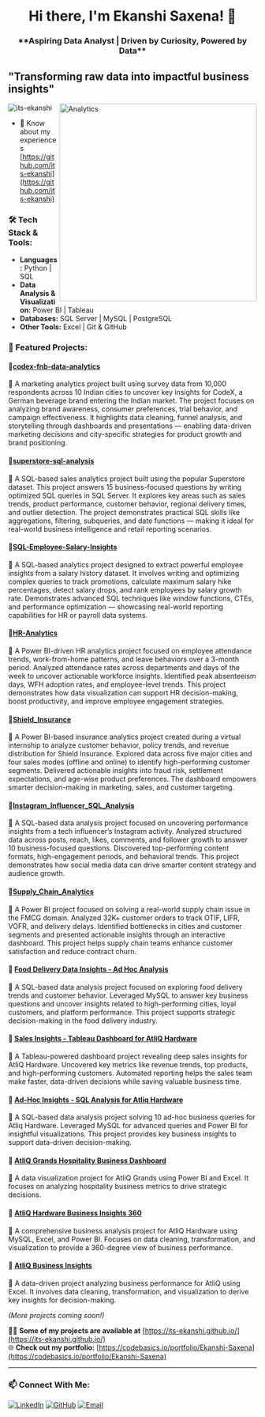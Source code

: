 <h1 align="center">Hi there, I'm Ekanshi Saxena! 👋
</h1>
<h3 align="center">**Aspiring Data Analyst | Driven by Curiosity, Powered by Data**</h3>

"Transforming raw data into impactful business insights"
---

<img align="right" alt="Analytics" width="400" src="https://miro.medium.com/v2/resize:fit:1200/1*DsIpnvUFCtKFEXCWLx3g5Q.gif">

<p align="left"> <img src="https://komarev.com/ghpvc/?username=its-ekanshi&label=Profile%20views&color=0e75b6&style=flat" alt="its-ekanshi" /> </p>

- 📄 Know about my experiences [https://github.com/its-ekanshi](https://github.com/its-ekanshi)

### 🛠 Tech Stack & Tools:
- **Languages:** Python | SQL 
- **Data Analysis & Visualization:** Power BI | Tableau
- **Databases:** SQL Server | MySQL | PostgreSQL 
- **Other Tools:** Excel | Git & GitHub

### 📌 Featured Projects:
#### 🔹[codex-fnb-data-analytics](https://github.com/its-ekanshi/codex-fnb-data-analytics)
📌 A marketing analytics project built using survey data from 10,000 respondents across 10 Indian cities to uncover key insights for CodeX, a German beverage brand entering the Indian market. The project focuses on analyzing brand awareness, consumer preferences, trial behavior, and campaign effectiveness. It highlights data cleaning, funnel analysis, and storytelling through dashboards and presentations — enabling data-driven marketing decisions and city-specific strategies for product growth and brand positioning.

#### 🔹[superstore-sql-analysis](https://github.com/its-ekanshi/superstore-sql-analysis)
📌 A SQL-based sales analytics project built using the popular Superstore dataset. This project answers 15 business-focused questions by writing optimized SQL queries in SQL Server. It explores key areas such as sales trends, product performance, customer behavior, regional delivery times, and outlier detection. The project demonstrates practical SQL skills like aggregations, filtering, subqueries, and date functions — making it ideal for real-world business intelligence and retail reporting scenarios.

#### 🔹[SQL-Employee-Salary-Insights](https://github.com/its-ekanshi/SQL-Employee-Salary-Insights)
📌 A SQL-based analytics project designed to extract powerful employee insights from a salary history dataset. It involves writing and optimizing complex queries to track promotions, calculate maximum salary hike percentages, detect salary drops, and rank employees by salary growth rate. Demonstrates advanced SQL techniques like window functions, CTEs, and performance optimization — showcasing real-world reporting capabilities for HR or payroll data systems.

#### 🔹[HR-Analytics](https://github.com/its-ekanshi/HR-Analytics)
📌 A Power BI-driven HR analytics project focused on employee attendance trends, work-from-home patterns, and leave behaviors over a 3-month period. Analyzed attendance rates across departments and days of the week to uncover actionable workforce insights. Identified peak absenteeism days, WFH adoption rates, and employee-level trends. This project demonstrates how data visualization can support HR decision-making, boost productivity, and improve employee engagement strategies.

#### 🔹[Shield_Insurance](https://github.com/its-ekanshi/Shield_Insurance)
📌 A Power BI-based insurance analytics project created during a virtual internship to analyze customer behavior, policy trends, and revenue distribution for Shield Insurance. Explored data across five major cities and four sales modes (offline and online) to identify high-performing customer segments. Delivered actionable insights into fraud risk, settlement expectations, and age-wise product preferences. The dashboard empowers smarter decision-making in marketing, sales, and customer targeting.

#### 🔹[Instagram_Influencer_SQL_Analysis](https://github.com/its-ekanshi/instagram-influencer-sql-analysis)
📌 A SQL-based data analysis project focused on uncovering performance insights from a tech influencer’s Instagram activity. Analyzed structured data across posts, reach, likes, comments, and follower growth to answer 10 business-focused questions. Discovered top-performing content formats, high-engagement periods, and behavioral trends. This project demonstrates how social media data can drive smarter content strategy and audience growth.

#### 🔹[Supply_Chain_Analytics](https://github.com/its-ekanshi/supply-chain-service-level-analytics)
📌 A Power BI project focused on solving a real-world supply chain issue in the FMCG domain. Analyzed 32K+ customer orders to track OTIF, LIFR, VOFR, and delivery delays. Identified bottlenecks in cities and customer segments and presented actionable insights through an interactive dashboard. This project helps supply chain teams enhance customer satisfaction and reduce contract churn.

#### 🔹 [Food Delivery Data Insights - Ad Hoc Analysis](https://github.com/its-ekanshi/SQL-Food-Delivery-Insights)
📌 A SQL-based data analysis project focused on exploring food delivery trends and customer behavior. Leveraged MySQL to answer key business questions and uncover insights related to high-performing cities, loyal customers, and platform performance. This project supports strategic decision-making in the food delivery industry.

#### 🔹 [Sales Insights - Tableau Dashboard for AtliQ Hardware](https://github.com/its-ekanshi/Tableau-Sales-Insights-AtliQ-Hardware)
📌 A Tableau-powered dashboard project revealing deep sales insights for AtliQ Hardware. Uncovered key metrics like revenue trends, top products, and high-performing customers. Automated reporting helps the sales team make faster, data-driven decisions while saving valuable business time.

#### 🔹 [Ad-Hoc Insights - SQL Analysis for Atliq Hardware](https://github.com/its-ekanshi/SQL-AdHoc-Insights-Atliq-Hardware)
📌 A SQL-based data analysis project solving 10 ad-hoc business queries for Atliq Hardware. Leveraged MySQL for advanced queries and Power BI for insightful visualizations. This project provides key business insights to support data-driven decision-making.

#### 🔹 [AtliQ Grands Hospitality Business Dashboard](https://github.com/its-ekanshi/AtliQ-Grands-Hospitality-Business-Dashboard)
📌 A data visualization project for AtliQ Grands using Power BI and Excel. It focuses on analyzing hospitality business metrics to drive strategic decisions.

#### 🔹 [AtliQ Hardware Business Insights 360](https://github.com/its-ekanshi/AtliQ-Hardware-Business-Insights-360)
📌 A comprehensive business analysis project for AtliQ Hardware using MySQL, Excel, and Power BI. Focuses on data cleaning, transformation, and visualization to provide a 360-degree view of business performance.

#### 🔹 [AtliQ Business Insights](https://github.com/its-ekanshi/AtliQ-Business-Insights)
📌 A data-driven project analyzing business performance for AtliQ using Excel. It involves data cleaning, transformation, and visualization to derive key insights for decision-making.

_(More projects coming soon!)_

👨‍💻 **Some of my projects are available at** [https://its-ekanshi.github.io/](https://its-ekanshi.github.io/)  
🌐 **Check out my portfolio:** [https://codebasics.io/portfolio/Ekanshi-Saxena](https://codebasics.io/portfolio/Ekanshi-Saxena)

---

### 📫 Connect With Me:
[![LinkedIn](https://img.shields.io/badge/LinkedIn-blue?style=for-the-badge&logo=linkedin)](https://www.linkedin.com/in/ekanshisaxena/)
[![GitHub](https://img.shields.io/badge/GitHub-black?style=for-the-badge&logo=github)](https://github.com/its-ekanshi)
[![Email](https://img.shields.io/badge/Email-red?style=for-the-badge&logo=gmail)](mailto:saxena.ekanshi30@gmail.com)
